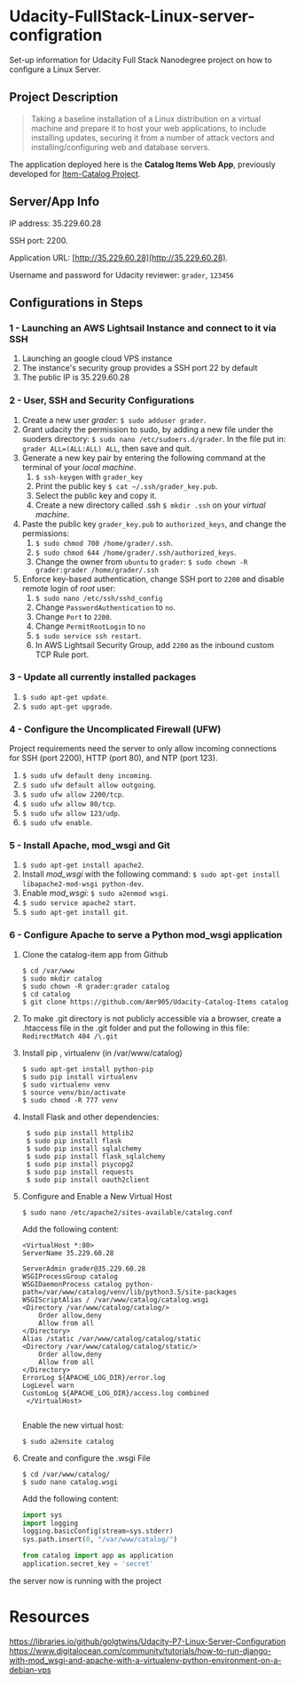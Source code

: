 # Udacity-FullStack-Linux-server-configration
Set-up information for Udacity Full Stack Nanodegree project on how to configure a Linux Server.

## Project Description

> Taking a baseline installation of a Linux distribution on a virtual machine and prepare it to host your web applications, to include installing updates, securing it from a number of attack vectors and installing/configuring web and database servers.

The application deployed here is the **Catalog Items Web App**, previously developed for [Item-Catalog Project](https://github.com/Amr905/Udacity-Catalog-Items).

## Server/App Info

IP address: 35.229.60.28

SSH port: 2200.

Application URL: [http://35.229.60.28](http://35.229.60.28).

Username and password for Udacity reviewer: `grader`, `123456`

## Configurations in Steps

### 1 - Launching an AWS Lightsail Instance and connect to it via SSH

1. Launching an google cloud VPS instance
2. The instance's security group provides a SSH port 22 by default
3. The public IP is 35.229.60.28

### 2 - User, SSH and Security Configurations

1. Create a new user *grader*:  `$ sudo adduser grader`.
2. Grant udacity the permission to sudo, by adding a new file under the suoders directory: `$ sudo nano /etc/sudoers.d/grader`. In the file put in: `grader ALL=(ALL:ALL) ALL`, then save and quit.
3. Generate a new key pair by entering the following command at the terminal of your *local machine*.
    1. `$ ssh-keygen` with `grader_key`
    2. Print the public key `$ cat ~/.ssh/grader_key.pub`.
    3. Select the public key and copy it.
    4. Create a new directory called .ssh `$ mkdir .ssh` on your *virtual machine*.
4. Paste the public key `grader_key.pub` to `authorized_keys`, and change the permissions:
	1. `$ sudo chmod 700 /home/grader/.ssh`.
	2. `$ sudo chmod 644 /home/grader/.ssh/authorized_keys`.
	3. Change the owner from `ubuntu` to `grader`: `$ sudo chown -R grader:grader /home/grader/.ssh`
5. Enforce key-based authentication, change SSH port to `2200` and disable remote login of *root* user:
   1. `$ sudo nano /etc/ssh/sshd_config`  
   2. Change `PasswordAuthentication` to `no`.
   3. Change `Port` to `2200`.
   4. Change `PermitRootLogin` to `no`
   5. `$ sudo service ssh restart`.
   6. In AWS Lightsail Security Group,  add `2200` as the inbound custom TCP Rule port.



### 3 - Update all currently installed packages

1. `$ sudo apt-get update`.
2. `$ sudo apt-get upgrade`.


### 4 - Configure the Uncomplicated Firewall (UFW)

Project requirements need the server to only allow incoming connections for SSH (port 2200), HTTP (port 80), and NTP (port 123).

1. `$ sudo ufw default deny incoming`.
2. `$ sudo ufw default allow outgoing`.
3. `$ sudo ufw allow 2200/tcp`.
4. `$ sudo ufw allow 80/tcp`.
5. `$ sudo ufw allow 123/udp`.
6. `$ sudo ufw enable`.


### 5 - Install Apache, mod_wsgi and Git

1. `$ sudo apt-get install apache2`.
2. Install *mod_wsgi* with the following command: `$ sudo apt-get install libapache2-mod-wsgi python-dev`.
3. Enable *mod_wsgi*: `$ sudo a2enmod wsgi`.
4. `$ sudo service apache2 start`.
5. `$ sudo apt-get install git`.

### 6 - Configure Apache to serve a Python mod_wsgi application

1. Clone the catalog-item app from Github
   ```
   $ cd /var/www
   $ sudo mkdir catalog
   $ sudo chown -R grader:grader catalog
   $ cd catalog
   $ git clone https://github.com/Amr905/Udacity-Catalog-Items catalog
   ```
2. To make .git directory is not publicly accessible via a browser, create a .htaccess file in the .git folder and put the following in this file:  `RedirectMatch 404 /\.git`
3. Install pip , virtualenv (in /var/www/catalog)
   ```
   $ sudo apt-get install python-pip
   $ sudo pip install virtualenv
   $ sudo virtualenv venv
   $ source venv/bin/activate
   $ sudo chmod -R 777 venv
   ```
4. Install Flask and other dependencies:
   ```
    $ sudo pip install httplib2
    $ sudo pip install flask
    $ sudo pip install sqlalchemy
    $ sudo pip install flask_sqlalchemy
    $ sudo pip install psycopg2
    $ sudo pip install requests
    $ sudo pip install oauth2client
   ```

5. Configure and Enable a New Virtual Host
   ```
   $ sudo nano /etc/apache2/sites-available/catalog.conf
   ```
   Add the following content:
   
   ```
   <VirtualHost *:80>
   ServerName 35.229.60.28

   ServerAdmin grader@35.229.60.28
   WSGIProcessGroup catalog
   WSGIDaemonProcess catalog python-path=/var/www/catalog/venv/lib/python3.5/site-packages
   WSGIScriptAlias / /var/www/catalog/catalog.wsgi
   <Directory /var/www/catalog/catalog/>
       Order allow,deny
       Allow from all
   </Directory>
   Alias /static /var/www/catalog/catalog/static
   <Directory /var/www/catalog/catalog/static/>
       Order allow,deny
       Allow from all
   </Directory>
   ErrorLog ${APACHE_LOG_DIR}/error.log
   LogLevel warn
   CustomLog ${APACHE_LOG_DIR}/access.log combined
    </VirtualHost>

   
   ```
   Enable the new virtual host:
   ```
   $ sudo a2ensite catalog
   ```
7. Create and configure the .wsgi File
   ```
   $ cd /var/www/catalog/
   $ sudo nano catalog.wsgi
   ```
   Add the following content:
   ```python
   import sys
   import logging
   logging.basicConfig(stream=sys.stderr)
   sys.path.insert(0, "/var/www/catalog/")

   from catalog import app as application
   application.secret_key = 'secret'
   ```
the server now is running with the project 
# Resources 
https://libraries.io/github/golgtwins/Udacity-P7-Linux-Server-Configuration
https://www.digitalocean.com/community/tutorials/how-to-run-django-with-mod_wsgi-and-apache-with-a-virtualenv-python-environment-on-a-debian-vps

